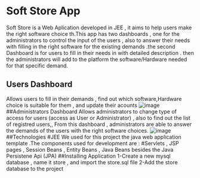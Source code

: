 # Soft Store App
Soft Store is a Web Aplication developed in JEE  , it aims to help users make the right software choice th.This app has two dashboards , 
one for the administrators to control the input of the users
 , also to answer their needs with filling in the right software for the existing demands .the second Dashboard is for users to fill in their 
 needs in with detailed description . then the administrators will add to the platform the software/Hardware 
 needed for that specific demand.
 ## Users Dashboard
 Allows users to fill in their demands , find out which software,Hardware choice is suitable for them , and update their acounts
 ![image](https://imgur.com/a/GtiNop2)
 ##Administrators Dashboard
Allows administrators to change type of access for users (access as User or Administrator) , also to find out the list of registred users,,
From this dashboard , administrators are able to answer the demands of the users with the right software choices.
![image](https://imgur.com/a/BOiDqku)
##Technologies 
#JEE
We used for this project the java web application template .The components used for development are :
#Servlets , JSP pages , Session Beans , Entity Beans , Java Beans besides the Java Persistene Api (JPA)
##Installing Application
1-Create a new mysql database , name it store , and import the store.sql file 
2-Add the store database to the project